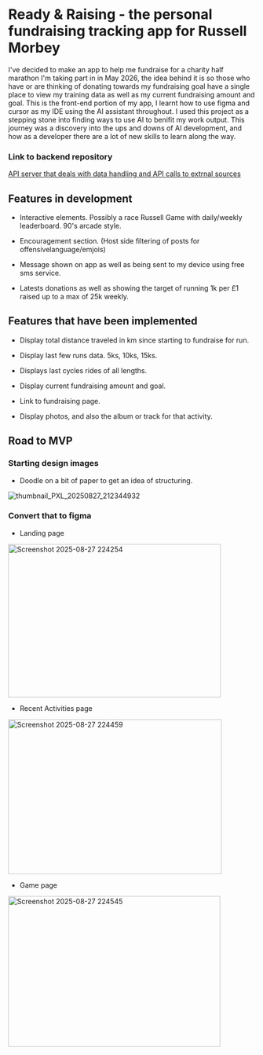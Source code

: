 # Ready & Raising - the personal fundraising tracking app for Russell Morbey

I've decided to make an app to help me fundraise for a charity half marathon I'm taking part in in May 2026, the idea behind it is so those who have or are thinking of donating towards my fundraising goal have a single place to view my training data as well as my current fundraising amount and goal. This is the front-end portion of my app, I learnt how to use figma and cursor as my IDE using the AI assistant throughout. I used this project as a stepping stone into finding ways to use AI to benifit my work output. This journey was a discovery into the ups and downs of AI development, and how as a developer there are a lot of new skills to learn along the way.

### Link to backend repository

<a href=https://github.com/Rmorbey/API-web-service/blob/main/docs/FUNDRAISING-TRACKING-APP/README.md#%E2%80%8D%EF%B8%8F-ready--raising---fundraising-tracking-app/>API server that deals with data handling and API calls to extrnal sources</a>


## Features in development

- Interactive elements. Possibly a race Russell Game with daily/weekly leaderboard. 90's arcade style.

- Encouragement section. (Host side filtering of posts for offensivelanguage/emjois)

- Message shown on app as well as being sent to my device using free sms service.

- Latests donations as well as showing the target of running 1k per £1 raised up to a max of 25k weekly.

## Features that have been implemented

- Display total distance traveled in km since starting to fundraise for run.

- Display last few runs data. 5ks, 10ks, 15ks.

- Displays last cycles rides of all lengths.

- Display current fundraising amount and goal.

- Link to fundraising page.

- Display photos, and also the album or track for that activity.

## Road to MVP

### Starting design images

- Doodle on a bit of paper to get an idea of structuring.

![thumbnail_PXL_20250827_212344932](https://github.com/user-attachments/assets/abd46c34-2d62-4b0d-bf37-7c11a6da987c)

### Convert that to figma

- Landing page

<img width="433" height="312" alt="Screenshot 2025-08-27 224254" src="https://github.com/user-attachments/assets/f604ed18-154f-4aa1-8406-bc51d9490db3" />

- Recent Activities page

<img width="435" height="315" alt="Screenshot 2025-08-27 224459" src="https://github.com/user-attachments/assets/dc410b78-0f3a-48ae-ad43-066fe0ff07a1" />

- Game page

<img width="432" height="307" alt="Screenshot 2025-08-27 224545" src="https://github.com/user-attachments/assets/51b56384-1aae-4264-9bf0-3338d703be13" />


